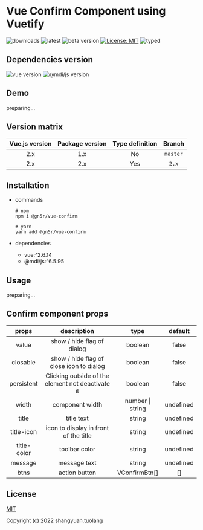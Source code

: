 # Vue Confirm Component using Vuetify

![downloads](https://img.shields.io/npm/dt/@gn5r/vue-confirm?color=green&style=for-the-badge)
![latest](https://img.shields.io/npm/v/@gn5r/vue-confirm/latest?color=green&style=for-the-badge)
![beta version](https://img.shields.io/npm/v/@gn5r/vue-confirm/beta?color=green&style=for-the-badge)
[![License: MIT](https://img.shields.io/badge/License-MIT-yellow.svg?color=green&style=for-the-badge)](https://opensource.org/licenses/MIT)
![typed](https://img.shields.io/npm/types/@gn5r/vue-confirm?color=green&style=for-the-badge)

## Dependencies version

![vue version](https://img.shields.io/npm/dependency-version/@gn5r/vue-confirm/dev/vue?style=for-the-badge)
![@mdi/js version](https://img.shields.io/npm/dependency-version/@gn5r/vue-confirm/dev/@mdi/js?style=for-the-badge)

## Demo

preparing...

<!-- [vue-common-confirm Demo](https://gn5r.github.io/vue-confirm/) -->

## Version matrix

| Vue.js version | Package version | Type definition |  Branch  |
| :------------: | :-------------: | :-------------: | :------: |
|      2.x       |       1.x       |       No        | `master` |
|      2.x       |       2.x       |       Yes       |  `2.x`   |

## Installation

- commands

  ```
  # npm
  npm i @gn5r/vue-confirm

  # yarn
  yarn add @gn5r/vue-confirm
  ```

- dependencies

  - vue:^2.6.14
  - @mdi/js:^6.5.95

## Usage

preparing...

## Confirm component props

|    props    |                    description                    |       type       |  default  |
| :---------: | :-----------------------------------------------: | :--------------: | :-------: |
|    value    |            show / hide flag of dialog             |     boolean      |   false   |
|  closable   |     show / hide flag of close icon to dialog      |     boolean      |   false   |
| persistent  | Clicking outside of the element not deactivate it |     boolean      |   false   |
|    width    |                  component width                  | number \| string | undefined |
|    title    |                    title text                     |      string      | undefined |
| title-icon  |       icon to display in front of the title       |      string      | undefined |
| title-color |                   toolbar color                   |      string      | undefined |
|   message   |                   message text                    |      string      | undefined |
|    btns     |                   action button                   |  VConfirmBtn[]   |    []     |

## License

[MIT](https://opensource.org/licenses/MIT)

Copyright (c) 2022 shangyuan.tuolang
